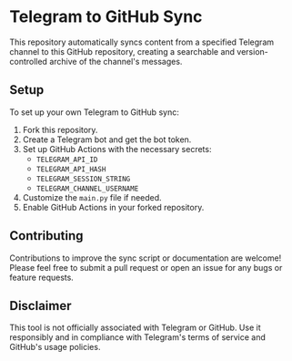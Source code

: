 # Telegram to GitHub Sync

This repository automatically syncs content from a specified Telegram channel to this GitHub repository, creating a searchable and version-controlled archive of the channel's messages.

## Setup

To set up your own Telegram to GitHub sync:

1. Fork this repository.
2. Create a Telegram bot and get the bot token.
3. Set up GitHub Actions with the necessary secrets:
   - `TELEGRAM_API_ID`
   - `TELEGRAM_API_HASH`
   - `TELEGRAM_SESSION_STRING`
   - `TELEGRAM_CHANNEL_USERNAME`
4. Customize the `main.py` file if needed.
5. Enable GitHub Actions in your forked repository.

## Contributing

Contributions to improve the sync script or documentation are welcome! Please feel free to submit a pull request or open an issue for any bugs or feature requests.


## Disclaimer

This tool is not officially associated with Telegram or GitHub. Use it responsibly and in compliance with Telegram's terms of service and GitHub's usage policies.
